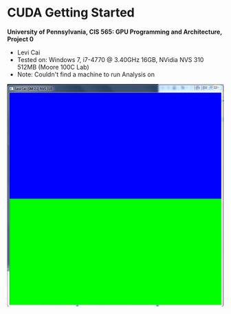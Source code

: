 CUDA Getting Started
====================

**University of Pennsylvania, CIS 565: GPU Programming and Architecture, Project 0**

* Levi Cai
* Tested on: Windows 7, i7-4770 @ 3.40GHz 16GB, NVidia NVS 310 512MB (Moore 100C Lab)
* Note: Couldn't find a machine to run Analysis on

![](images/hw0_screenshot.png)
